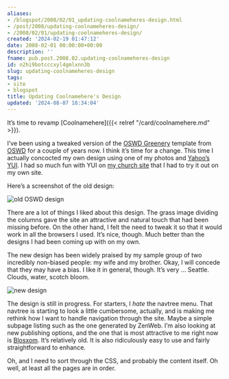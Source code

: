 ```yaml
---
aliases:
- /blogspot/2008/02/01_updating-coolnameheres-design.html
- /post/2008/updating-coolnameheres-design/
- /2008/02/01/updating-coolnameheres-design/
created: '2024-02-19 01:47:12'
date: 2008-02-01 00:00:00+00:00
description: ''
fname: pub.post.2008.02.updating-coolnameheres-design
id: n2hi9botcccxyl4gmlxnn3b
slug: updating-coolnameheres-design
tags:
- site
- blogspot
title: Updating Coolnamehere's Design
updated: '2024-08-07 18:34:04'
---
```


It’s time to revamp [Coolnamehere]({{< relref "/card/coolnamehere.md" >}}).

I’ve been using a tweaked version of the [OSWD Greenery](http://www.oswd.org/design/information/id/2448) template from [OSWD](http://oswd.org) for a couple of years now. I think it’s time for a change. This time I actually concocted my own design using one of my photos and [Yahoo’s YUI](http://developer.yahoo.com/yui). I had so much fun with YUI on [my church site](http://greenlakeumc.org) that I had to try it out on my own site.

Here’s a screenshot of the old design:

![old OSWD design](assets/img/2008/coolnamehere-20080128.png)

There are a lot of things I liked about this design. The grass image dividing the columns gave the site an attractive and natural touch that had been missing before. On the other hand, I felt the need to tweak it so that it would work in all the browsers I used. It’s nice, though. Much better than the designs I had been coming up with on my own.

The new design has been widely praised by my sample group of two incredibly non-biased people: my wife and my brother. Okay, I will concede that they may have a bias. I like it in general, though. It’s very … Seattle. Clouds, water, scotch bloom.

![new design](assets/img/2008/coolnamehere-2008-0128-2.png)

The design is still in progress. For starters, I *hate* the navtree menu. That navtree is starting to look a little cumbersome, actually, and is making me rethink how I want to handle navigation through the site. Maybe a simple subpage listing such as the one generated by ZenWeb. I’m also looking at new publishing options, and the one that is most attractive to me right now is [Blosxom](http://www.blosxom.com). It’s relatively old. It is also ridiculously easy to use and fairly
straightforward to enhance.

Oh, and I need to sort through the CSS, and probably the content itself. Oh well, at least all the pages are in order.
